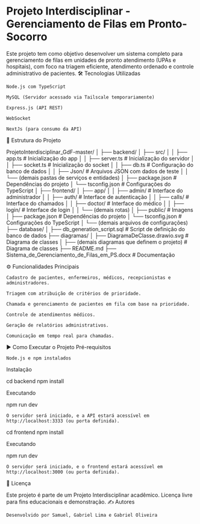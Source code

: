 # Projeto Interdisciplinar - Gerenciamento de Filas em Pronto-Socorro

Este projeto tem como objetivo desenvolver um sistema completo para gerenciamento de filas em unidades de pronto atendimento (UPAs e hospitais), com foco na triagem eficiente, atendimento ordenado e controle administrativo de pacientes.
🛠 Tecnologias Utilizadas

    Node.js com TypeScript

    MySQL (Servidor acessado via Tailscale temporariamente)

    Express.js (API REST)

    WebSocket

    NextJs (para consumo da API)

📁 Estrutura do Projeto

ProjetoInterdisciplinar_GdF-master/
│
├── backend/
│   ├── src/
│   │   ├── app.ts              # Inicialização do app
│   │   ├── server.ts           # Inicialização do servidor
│   │   ├── socket.ts           # Inicialização do socket
│   │   ├── db.ts               # Configuração do banco de dados
│   │   ├── Json/               # Arquivos JSON com dados de teste
│   │   └── (demais pastas de serviços e entidades)
│   ├── package.json            # Dependências do projeto
│   └── tsconfig.json           # Configurações do TypeScript
│
├── frontend/
│   ├── app/
│   │   ├── admin/              # Interface do administrador
│   │   ├── auth/           # Interface de autenticação
│   │   ├── calls/           # Interface do chamados
│   │   ├── doctor/               # Interface do médico
│   │   ├── login/               # Interface de login
│   │   └── (demais rotas)
│   ├── public/            # Imagens
│   ├── package.json            # Dependências do projeto
│   └── tsconfig.json           # Configurações do TypeScript
│   └── (demais arquivos de configurações)
├── database/
│   ├── db_generation_script.sql              # Script de definição do banco de dados
├── diagramas/
│   ├── DiagramaDeClasse.drawio.svg              # Diagrama de classes
│   ├── (demais diagramas que definem o projeto)              # Diagrama de classes
├── README.md
├── Sistema_de_Gerenciamento_de_Filas_em_PS.docx              # Documentação

⚙️ Funcionalidades Principais

    Cadastro de pacientes, enfermeiros, médicos, recepcionistas e administradores.

    Triagem com atribuição de critérios de prioridade.

    Chamada e gerenciamento de pacientes em fila com base na prioridade.

    Controle de atendimentos médicos.

    Geração de relatórios administrativos.

    Comunicação em tempo real para chamadas.

▶️ Como Executar o Projeto
Pré-requisitos

    Node.js e npm instalados

Instalação

cd backend
npm install

Executando

npm run dev

    O servidor será iniciado, e a API estará acessível em http://localhost:3333 (ou porta definida).

cd frontend
npm install

Executando

npm run dev

    O servidor será iniciado, e o frontend estará acessível em http://localhost:3000 (ou porta definida).

📄 Licença

Este projeto é parte de um Projeto Interdisciplinar acadêmico. Licença livre para fins educacionais e demonstração.
✍️ Autores

    Desenvolvido por Samuel, Gabriel Lima e Gabriel Oliveira
